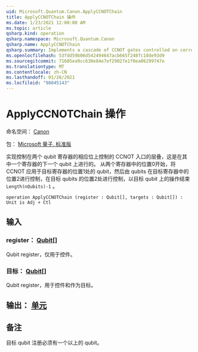 ```yaml
---
uid: Microsoft.Quantum.Canon.ApplyCCNOTChain
title: ApplyCCNOTChain 操作
ms.date: 1/23/2021 12:00:00 AM
ms.topic: article
qsharp.kind: operation
qsharp.namespace: Microsoft.Quantum.Canon
qsharp.name: ApplyCCNOTChain
qsharp.summary: Implements a cascade of CCNOT gates controlled on corresponding bits of two qubit registers, acting on the next qubit of one of the registers. Starting from the qubits at position 0 in both registers as controls, CCNOT is applied to the qubit at position 1 of the target register, then controlled by the qubits at position 1 acting on the qubit at position 2 in the target register, etc., ending with an action on the target qubit in position `Length(nQubits)-1`.
ms.openlocfilehash: 53fdd59b06d542494647acb665f248fc18de93d9
ms.sourcegitcommit: 71605ea9cc630e84e7ef29027e1f0ea06299747e
ms.translationtype: MT
ms.contentlocale: zh-CN
ms.lasthandoff: 01/26/2021
ms.locfileid: "98845143"
---
```

# <a name="applyccnotchain-operation"></a>ApplyCCNOTChain 操作

命名空间： [Canon](xref:Microsoft.Quantum.Canon)

包： [Microsoft 量子. 标准版](https://nuget.org/packages/Microsoft.Quantum.Standard)


实现控制在两个 qubit 寄存器的相应位上控制的 CCNOT 入口的层叠，这是在其中一个寄存器的下一个 qubit 上进行的。
从两个寄存器中的位置0开始，将 CCNOT 应用于目标寄存器的位置1处的 qubit，然后由 qubits 在目标寄存器中的位置2进行控制，在目标 qubits 的位置2处进行控制，以目标 qubit 上的操作结束 `Length(nQubits)-1` 。

```qsharp
operation ApplyCCNOTChain (register : Qubit[], targets : Qubit[]) : Unit is Adj + Ctl
```


## <a name="input"></a>输入

### <a name="register--qubit"></a>register： [Qubit](xref:microsoft.quantum.lang-ref.qubit)[]

Qubit register，仅用于控件。


### <a name="targets--qubit"></a>目标： [Qubit](xref:microsoft.quantum.lang-ref.qubit)[]

Qubit register，用于控件和作为目标。



## <a name="output--unit"></a>输出： [单元](xref:microsoft.quantum.lang-ref.unit)



## <a name="remarks"></a>备注

目标 qubit 注册必须有一个以上的 qubit。